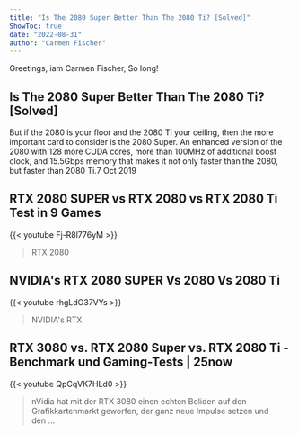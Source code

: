 ```yaml
---
title: "Is The 2080 Super Better Than The 2080 Ti? [Solved]"
ShowToc: true 
date: "2022-08-31"
author: "Carmen Fischer" 
---
```


Greetings, iam Carmen Fischer, So long!
## Is The 2080 Super Better Than The 2080 Ti? [Solved]
But if the 2080 is your floor and the 2080 Ti your ceiling, then the more important card to consider is the 2080 Super. An enhanced version of the 2080 with 128 more CUDA cores, more than 100MHz of additional boost clock, and 15.5Gbps memory that makes it not only faster than the 2080, but faster than 2080 Ti.7 Oct 2019

## RTX 2080 SUPER vs RTX 2080 vs RTX 2080 Ti Test in 9 Games
{{< youtube Fj-R8l776yM >}}
>RTX 2080 

## NVIDIA's RTX 2080 SUPER Vs 2080 Vs 2080 Ti
{{< youtube rhgLdO37VYs >}}
>NVIDIA's RTX 

## RTX 3080 vs. RTX 2080 Super vs. RTX 2080 Ti - Benchmark und Gaming-Tests | 25now
{{< youtube QpCqVK7HLd0 >}}
>nVidia hat mit der RTX 3080 einen echten Boliden auf den Grafikkartenmarkt geworfen, der ganz neue Impulse setzen und den ...


